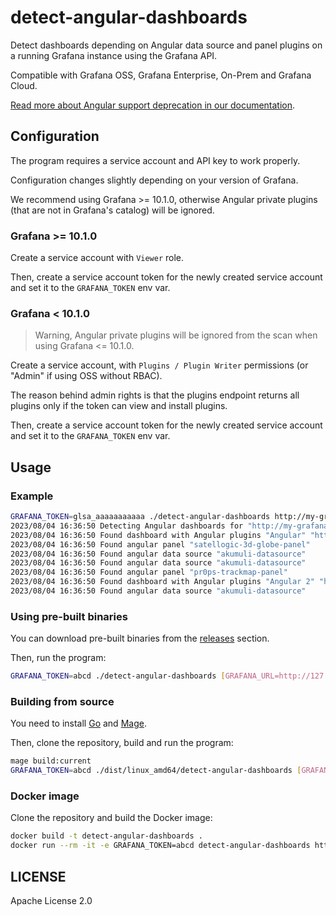 # detect-angular-dashboards

Detect dashboards depending on Angular data source and panel plugins on a running Grafana instance using the Grafana API.

Compatible with Grafana OSS, Grafana Enterprise, On-Prem and Grafana Cloud.

[Read more about Angular support deprecation in our documentation](https://grafana.com/docs/grafana/latest/developers/angular_deprecation/).

## Configuration

The program requires a service account and API key to work properly.

Configuration changes slightly depending on your version of Grafana.

We recommend using Grafana >= 10.1.0, otherwise Angular private plugins (that are not in Grafana's catalog) will be ignored.

### Grafana >= 10.1.0

Create a service account with `Viewer` role.

Then, create a service account token for the newly created service account and set it to the `GRAFANA_TOKEN` env var.

### Grafana < 10.1.0

> Warning, Angular private plugins will be ignored from the scan when using Grafana <= 10.1.0.

Create a service account, with `Plugins / Plugin Writer` permissions (or "Admin" if using OSS without RBAC).

The reason behind admin rights is that the plugins endpoint returns all plugins only if the token can view and install plugins.

Then, create a service account token for the newly created service account and set it to the `GRAFANA_TOKEN` env var.



## Usage

### Example

```bash
GRAFANA_TOKEN=glsa_aaaaaaaaaaa ./detect-angular-dashboards http://my-grafana.example.com/api
2023/08/04 16:36:50 Detecting Angular dashboards for "http://my-grafana.example.com/api"
2023/08/04 16:36:50 Found dashboard with Angular plugins "Angular" "http://my-grafana.example.com/api/d/daa8ddc2-1d1a-45c9-9691-6b87f8f35e5f/angular":
2023/08/04 16:36:50 Found angular panel "satellogic-3d-globe-panel"
2023/08/04 16:36:50 Found angular data source "akumuli-datasource"
2023/08/04 16:36:50 Found angular data source "akumuli-datasource"
2023/08/04 16:36:50 Found angular panel "pr0ps-trackmap-panel"
2023/08/04 16:36:50 Found dashboard with Angular plugins "Angular 2" "http://my-grafana.example.com/api/d/fdca7a20-93bd-4e00-90b9-71543ceeaca2/angular-2":
2023/08/04 16:36:50 Found angular data source "akumuli-datasource"
```

### Using pre-built binaries

You can download pre-built binaries from the [releases](https://github.com/grafana/detect-angular-dashboards/releases) section.

Then, run the program:

```bash
GRAFANA_TOKEN=abcd ./detect-angular-dashboards [GRAFANA_URL=http://127.0.0.1:3000/api]
````

### Building from source

You need to install [Go](https://go.dev) and [Mage](https://magefile.org/).

Then, clone the repository, build and run the program:

```bash
mage build:current
GRAFANA_TOKEN=abcd ./dist/linux_amd64/detect-angular-dashboards [GRAFANA_URL=http://127.0.0.1:3000/api]
```

### Docker image

Clone the repository and build the Docker image:

```bash
docker build -t detect-angular-dashboards .
docker run --rm -it -e GRAFANA_TOKEN=abcd detect-angular-dashboards http://172.17.0.1:3000/api
```


## LICENSE

Apache License 2.0
